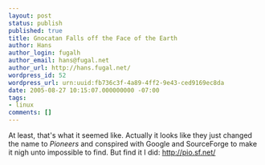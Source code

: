 ```yaml
---
layout: post
status: publish
published: true
title: Gnocatan Falls off the Face of the Earth
author: Hans
author_login: fugalh
author_email: hans@fugal.net
author_url: http://hans.fugal.net/
wordpress_id: 52
wordpress_url: urn:uuid:fb736c3f-4a89-4ff2-9e43-ced9169ec8da
date: 2005-08-27 10:15:07.000000000 -07:00
tags:
- linux
comments: []
---
```

<p>At least, that's what it seemed like. Actually it looks like they just changed the name to <em>Pioneers</em> and conspired with Google and SourceForge to make it nigh unto impossible to find. But find it I did: <a href="http://pio.sf.net/">http://pio.sf.net/</a></p>
